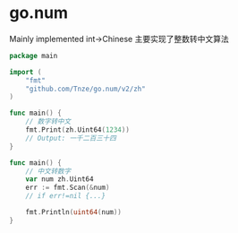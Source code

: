 # go.num

Mainly implemented int->Chinese
主要实现了整数转中文算法

```go
package main

import (
	"fmt"
	"github.com/Tnze/go.num/v2/zh"
)

func main() {
	// 数字转中文
	fmt.Print(zh.Uint64(1234))
	// Output: 一千二百三十四
}
```

```go
func main() {
	// 中文转数字
	var num zh.Uint64
	err := fmt.Scan(&num)
	// if err!=nil {...}

	fmt.Println(uint64(num))
}
```